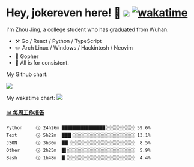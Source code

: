 # Hey, jokereven here! 👋 ![](https://visitor-badge.laobi.icu/badge?page_id=jokereven.readme) [![wakatime](https://wakatime.com/badge/user/eada5769-12fd-41f7-af3d-65254494dce1.svg)](https://wakatime.com/@eada5769-12fd-41f7-af3d-65254494dce1)

I'm Zhou Jing, a college student who has graduated from Wuhan.
-   :hammer_and_pick: Go / React / Python / TypeScript
-   :pencil2: Arch Linux / Windows / Hackintosh / Neovim
-   :seedling: Gopher
-   :thought_balloon: All is for consistent.

My Github chart:

![](https://ghchart.rshah.org/JonnieWayy)

My wakatime chart:
![](https://wakatime.com/share/@jokereven/1679dc82-4bf9-4b63-9203-390d608503de.png)

<!-- waka-box start -->
#### <a href="https://gist.github.com/9f8118785e2d128d746db5f61b0e0a2a" target="_blank">📊 每周工作报告</a>
```text
Python     🕓 24h26m ████████████████░░░░░░░░░░░ 59.6%
Text       🕓 5h22m  ███▌░░░░░░░░░░░░░░░░░░░░░░░ 13.1%
JSON       🕓 3h30m  ██▎░░░░░░░░░░░░░░░░░░░░░░░░  8.5%
Other      🕓 2h25m  █▌░░░░░░░░░░░░░░░░░░░░░░░░░  5.9%
Bash       🕓 1h48m  █▏░░░░░░░░░░░░░░░░░░░░░░░░░  4.4%
```
<!-- Powered by https://github.com/journey-ad/waka-box-go . -->
<!-- waka-box end -->
